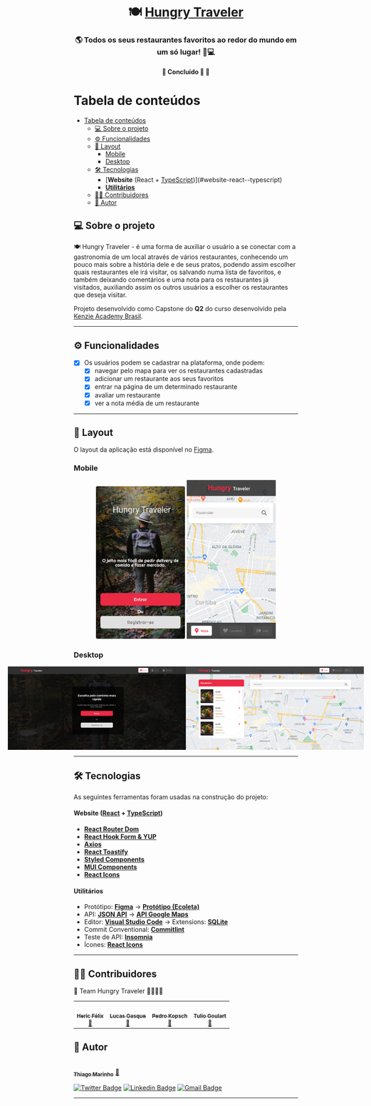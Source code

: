 <h1 align="center">
    🍽️ <a href="#" alt="hungry traveler"> Hungry Traveler </a>
</h1>

<h3 align="center">
  🌎 Todos os seus restaurantes favoritos ao redor do mundo em um só lugar! 📱💻
</h3>

<h4 align="center">
	🚧   Concluído 🚀 🚧
</h4>

# Tabela de conteúdos

<!--ts-->

- [Tabela de conteúdos](#tabela-de-conteúdos)
  - [💻 Sobre o projeto](#-sobre-o-projeto)
  - [⚙️ Funcionalidades](#️-funcionalidades)
  - [🎨 Layout](#-layout)
    - [Mobile](#mobile)
    - [Desktop](#desktop)
  - [🛠 Tecnologias](#-tecnologias)
      - [**Website** (React + [TypeScript](https://www.typescriptlang.org/))](#website-react--typescript)
      - [**Utilitários**](#utilitários)
  - [👨‍💻 Contribuidores](#-contribuidores)
  - [🦸 Autor](#-autor)
  <!--te-->

## 💻 Sobre o projeto

🍽️ Hungry Traveler - é uma forma de auxiliar o usuário a se conectar com a gastronomia de um local através de vários restaurantes, conhecendo um pouco mais sobre a história dele e de seus pratos, podendo assim escolher quais restaurantes ele irá visitar, os salvando numa lista de favoritos, e também deixando comentários e uma nota para os restaurantes já visitados, auxiliando assim os outros usuários a escolher os restaurantes que deseja visitar.

Projeto desenvolvido como Capstone do **Q2** do curso desenvolvido pela [Kenzie Academy Brasil](https://kenzie.com.br/v2/).

---

## ⚙️ Funcionalidades

- [x] Os usuários podem se cadastrar na plataforma, onde podem:
  - [x] navegar pelo mapa para ver os restaurantes cadastradas
  - [x] adicionar um restaurante aos seus favoritos
  - [x] entrar na página de um determinado restaurante
  - [x] avaliar um restaurante
  - [x] ver a nota média de um restaurante

---

## 🎨 Layout

O layout da aplicação está disponível no [Figma](https://www.figma.com/file/YvV5NlmCTEXGUUM4IlJbcF/Grupo-1---Capstone-Q2?node-id=483%3A597).

### Mobile

<p align="center">
  <img alt="HungryTraveler" title="#HungryTraveler" src="./src/assets/img/mobile1.png" width="200px">

  <img alt="HungryTraveler" title="#HungryTraveler" src="./src/assets/img/mobile2.png" width="200px">
</p>

### Desktop

<p align="center" style="display: flex; align-items: flex-start; justify-content: center;">
  <img alt="HungryTraveler" title="#HungryTraveler" src="./src/assets/img/desktop1.png" width="400px">

  <img alt="HungryTraveler" title="#HungryTraveler" src="./src/assets/img/desktop2.png" width="400px">
</p>

---

## 🛠 Tecnologias

As seguintes ferramentas foram usadas na construção do projeto:

#### **Website** ([React](https://reactjs.org/) + [TypeScript](https://www.typescriptlang.org/))

- **[React Router Dom](https://github.com/ReactTraining/react-router/tree/master/packages/react-router-dom)**
- **[React Hook Form & YUP](https://react-hook-form.com/get-started)**
- **[Axios](https://github.com/axios/axios)**
- **[React Toastify](https://www.npmjs.com/package/react-toastify)**
- **[Styled Components](https://react-leaflet.js.org/)**
- **[MUI Components](https://mui.com/pt/)**
- **[React Icons](https://react-icons.github.io/react-icons/)**

#### [](https://github.com/tgmarinho/Ecoleta#utilit%C3%A1rios)**Utilitários**

- Protótipo: **[Figma](https://www.figma.com/)** → **[Protótipo (Ecoleta)](https://www.figma.com/file/YvV5NlmCTEXGUUM4IlJbcF/Grupo-1---Capstone-Q2?node-id=2%3A3)**
- API: **[JSON API](https://github.com/hericfelix/hungry-traveler-server)** → **[API Google Maps](https://developers.google.com/maps)**
- Editor: **[Visual Studio Code](https://code.visualstudio.com/)** → Extensions: **[SQLite](https://marketplace.visualstudio.com/items?itemName=alexcvzz.vscode-sqlite)**
- Commit Conventional: **[Commitlint](https://github.com/conventional-changelog/commitlint)**
- Teste de API: **[Insomnia](https://insomnia.rest/)**
- Ícones: **[React Icons](https://react-icons.github.io/react-icons/)**

---

## 👨‍💻 Contribuidores

💜 Team Hungry Traveler 👏👏👏👏

<table>
  <tr>
    <td align="center"><a href="https://www.linkedin.com/in/hericfelix/"><img style="border-radius: 50%;" src="https://media-exp1.licdn.com/dms/image/C4D03AQE18My2qyNoYA/profile-displayphoto-shrink_800_800/0/1581458923632?e=1642636800&v=beta&t=hF0uZYOSWmoF0viHSTjxKNkX0Au9DKwQ10BUNNo4zoY" width="100px;" alt=""/><br /><sub><b>Heric Félix</b></sub></a><br /><a href="https://www.linkedin.com/in/hericfelix/" title="Linkedin">🔗</a></td>
    <td align="center"><a href="https://www.linkedin.com/in/lucasgasque/"><img style="border-radius: 50%;" src="https://media-exp1.licdn.com/dms/image/C4E03AQGdkGLRaUByrg/profile-displayphoto-shrink_100_100/0/1622568508827?e=1642032000&v=beta&t=C9USdYUEl1zmButIsWozM1geRB5E8wxNkdb6wUj51As" width="100px;" alt=""/><br /><sub><b>Lucas Gasque</b></sub></a><br /><a href="https://www.linkedin.com/in/lucasgasque/" title="Linkedin">🔗</a></td>
    <td align="center"><a href="https://www.linkedin.com/in/pedro-kopsch/"><img style="border-radius: 50%;" src="https://media-exp1.licdn.com/dms/image/C4D03AQG7cvcVrGxyxg/profile-displayphoto-shrink_800_800/0/1633300245221?e=1642636800&v=beta&t=u2cRjmJnJSmb16sgUx-nd3B43UaIoamAd9mSlQKK07Y" width="100px;" alt=""/><br /><sub><b>Pedro Kopsch</b></sub></a><br /><a href="https://www.linkedin.com/in/pedro-kopsch//" title="Linkedin">🔗</a></td>
    <td align="center"><a href="https://www.linkedin.com/in/tulio-goulart-pereira/"><img style="border-radius: 50%;" src="https://media-exp1.licdn.com/dms/image/C4E03AQE_TAWbeiGkCA/profile-displayphoto-shrink_800_800/0/1615295437872?e=1642636800&v=beta&t=4SefvC8i8Yow8duigzuR7tX0t5keWEb_opSVt_YIzFk" width="100px;" alt=""/><br /><sub><b>Tulio Goulart</b></sub></a><br /><a href="https://www.linkedin.com/in/tulio-goulart-pereira//" title="Linkedin">🔗</a></td>
  </tr>
</table>

## 🦸 Autor

<a href="https://blog.rocketseat.com.br/author/thiago/">
 <img style="border-radius: 50%;" src="https://avatars3.githubusercontent.com/u/380327?s=460&u=61b426b901b8fe02e12019b1fdb67bf0072d4f00&v=4" width="100px;" alt=""/>
 <br />
 <sub><b>Thiago Marinho</b></sub></a> <a href="https://blog.rocketseat.com.br/author/thiago/" title="Rocketseat">🚀</a>
 <br />

[![Twitter Badge](https://img.shields.io/badge/-@tgmarinho-1ca0f1?style=flat-square&labelColor=1ca0f1&logo=twitter&logoColor=white&link=https://twitter.com/tgmarinho)](https://twitter.com/tgmarinho) [![Linkedin Badge](https://img.shields.io/badge/-Thiago-blue?style=flat-square&logo=Linkedin&logoColor=white&link=https://www.linkedin.com/in/tgmarinho/)](https://www.linkedin.com/in/tgmarinho/)
[![Gmail Badge](https://img.shields.io/badge/-tgmarinho@gmail.com-c14438?style=flat-square&logo=Gmail&logoColor=white&link=mailto:tgmarinho@gmail.com)](mailto:tgmarinho@gmail.com)

---
